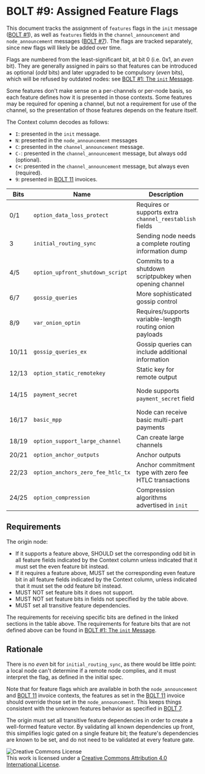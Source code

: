 # BOLT #9: Assigned Feature Flags

This document tracks the assignment of `features` flags in the `init`
message ([BOLT #1](01-messaging.md)), as well as `features` fields in
the `channel_announcement` and `node_announcement` messages ([BOLT
#7](07-routing-gossip.md)).  The flags are tracked separately, since
new flags will likely be added over time.

Flags are numbered from the least-significant bit, at bit 0 (i.e. 0x1,
an _even_ bit). They are generally assigned in pairs so that features
can be introduced as optional (_odd_ bits) and later upgraded to be compulsory
(_even_ bits), which will be refused by outdated nodes:
see [BOLT #1: The `init` Message](01-messaging.md#the-init-message).

Some features don't make sense on a per-channels or per-node basis, so
each feature defines how it is presented in those contexts.  Some
features may be required for opening a channel, but not a requirement
for use of the channel, so the presentation of those features depends
on the feature itself.

The Context column decodes as follows:

* `I`: presented in the `init` message.
* `N`: presented in the `node_announcement` messages
* `C`: presented in the `channel_announcement` message.
* `C-`: presented in the `channel_announcement` message, but always odd (optional).
* `C+`: presented in the `channel_announcement` message, but always even (required).
* `9`: presented in [BOLT 11](11-payment-encoding.md) invoices.

| Bits  | Name                              | Description                                              | Context  | Dependencies              | Link                                                                 |
|-------|-----------------------------------|----------------------------------------------------------|----------|---------------------------|----------------------------------------------------------------------|
| 0/1   | `option_data_loss_protect`        | Requires or supports extra `channel_reestablish` fields  | IN       |                           | [BOLT #2][bolt02-retransmit]                                         |
| 3     | `initial_routing_sync`            | Sending node needs a complete routing information dump   | I        |                           | [BOLT #7][bolt07-sync]                                               |
| 4/5   | `option_upfront_shutdown_script`  | Commits to a shutdown scriptpubkey when opening channel  | IN       |                           | [BOLT #2][bolt02-open]                                               |
| 6/7   | `gossip_queries`                  | More sophisticated gossip control                        | IN       |                           | [BOLT #7][bolt07-query]                                              |
| 8/9   | `var_onion_optin`                 | Requires/supports variable-length routing onion payloads | IN9      |                           | [Routing Onion Specification][bolt04]                                |
| 10/11 | `gossip_queries_ex`               | Gossip queries can include additional information        | IN       | `gossip_queries`          | [BOLT #7][bolt07-query]                                              |
| 12/13 | `option_static_remotekey`         | Static key for remote output                             | IN       |                           | [BOLT #3](03-transactions.md)                                        |
| 14/15 | `payment_secret`                  | Node supports `payment_secret` field                     | IN9      | `var_onion_optin`         | [Routing Onion Specification][bolt04]                                |
| 16/17 | `basic_mpp`                       | Node can receive basic multi-part payments               | IN9      | `payment_secret`          | [BOLT #4][bolt04-mpp]                                                |
| 18/19 | `option_support_large_channel`    | Can create large channels                                | IN       |                           | [BOLT #2](02-peer-protocol.md#the-open_channel-message)              |
| 20/21 | `option_anchor_outputs`           | Anchor outputs                                           | IN       | `option_static_remotekey` | [BOLT #3](03-transactions.md)                                        |
| 22/23 | `option_anchors_zero_fee_htlc_tx` | Anchor commitment type with zero fee HTLC transactions   | IN       |                           | [BOLT #3][bolt03-htlc-tx], [lightning-dev][ml-sighash-single-harmful]|
| 24/25 | `option_compression`              | Compression algorithms advertised in `init`              | IN       |                           | [BOLT #1](01-messaging.md#the-init-message)                          |

## Requirements

The origin node:

* If it supports a feature above, SHOULD set the corresponding odd
  bit in all feature fields indicated by the Context column unless
  indicated that it must set the even feature bit instead.
* If it requires a feature above, MUST set the corresponding even
  feature bit in all feature fields indicated by the Context column,
  unless indicated that it must set the odd feature bit instead.
* MUST NOT set feature bits it does not support.
* MUST NOT set feature bits in fields not specified by the table above.
* MUST set all transitive feature dependencies.

The requirements for receiving specific bits are defined in the linked sections in the table above.
The requirements for feature bits that are not defined
above can be found in [BOLT #1: The `init` Message](01-messaging.md#the-init-message).

## Rationale

There is no _even_ bit for `initial_routing_sync`, as there would be little
point: a local node can't determine if a remote node complies, and it must
interpret the flag, as defined in the initial spec.

Note that for feature flags which are available in both the `node_announcement`
and [BOLT 11](11-payment-encoding.md) invoice contexts, the features as set in
the [BOLT 11](11-payment-encoding.md) invoice should override those set in the
`node_announcement`. This keeps things consistent with the unknown features
behavior as specified in [BOLT 7](07-routing-gossip.md#the-node_announcement-message).

The origin must set all transitive feature dependencies in order to create a
well-formed feature vector. By validating all known dependencies up front, this
simplifies logic gated on a single feature bit; the feature's dependencies are
known to be set, and do not need to be validated at every feature gate.

![Creative Commons License](https://i.creativecommons.org/l/by/4.0/88x31.png "License CC-BY")
<br>
This work is licensed under a [Creative Commons Attribution 4.0 International License](http://creativecommons.org/licenses/by/4.0/).

[bolt02-retransmit]: 02-peer-protocol.md#message-retransmission
[bolt02-open]: 02-peer-protocol.md#the-open_channel-message
[bolt03-htlc-tx]: 03-transactions.md#htlc-timeout-and-htlc-success-transactions
[bolt04]: 04-onion-routing.md
[bolt07-sync]: 07-routing-gossip.md#initial-sync
[bolt07-query]: 07-routing-gossip.md#query-messages
[bolt04-mpp]: 04-onion-routing.md#basic-multi-part-payments
[ml-sighash-single-harmful]: https://lists.linuxfoundation.org/pipermail/lightning-dev/2020-September/002796.html

